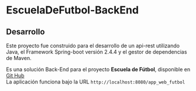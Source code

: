 # EscuelaDeFutbol-BackEnd

## Desarrollo

Este proyecto fue construido para el desarrollo de un api-rest utilizando Java, el Framework Spring-boot versión 2.4.4 y el gestor de dependencias de Maven.  
 

Es una solución Back-End para el proyecto **Escuela de Fútbol**, disponible en [Git Hub](https://github.com/juangomez177/EscuelaDeFutbol-FrontEnd)  
La aplicación funciona bajo la URL `http://localhost:8080/app_web_futbol`

